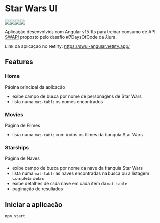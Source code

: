 # Star Wars UI

<div style="display: flex; flex-direction: row; align-items: start; justify-content: left;">
<img src="https://img.shields.io/github/forks/thifacco/screen-match-java.svg">
<img src="https://img.shields.io/github/stars/thifacco/screen-match-java.svg">
<img src="https://img.shields.io/github/watchers/thifacco/screen-match-java.svg">
<img src="https://img.shields.io/github/followers/thifacco.svg?style=social&label=Follow&maxAge=2592000">
</div>

Aplicação desenvolvida com Angular v15-lts para treinar consumo de API [SWAPI](https://swapi.dev) proposto pelo desafio #7DaysOfCode da Alura.

Link da aplicação no Netlify: https://swui-angular.netlify.app/

## Features

### Home
Página principal da aplicação
- exibe campo de busca por nome de personagens de Star Wars 
- lista numa `mat-table` os nomes encontrados

### Movies
Página de Filmes
- lista numa `mat-table` com todos os filmes da franquia Star Wars

### Starships
Página de Naves
- exibe campo de busca por nome da nave da franquia Star Wars
- lista numa `mat-table` as naves encontradas na busca ou a listagem completa delas
- exibe detalhes de cada nave em cada item da `mat-table`
- paginação de resultados

## Iniciar a aplicação

```
npm start
```